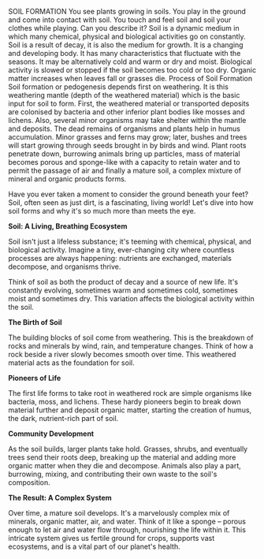 SOIL FORMATION
You see plants growing in soils. You play in
the ground and come into contact with soil.
You touch and feel soil and soil your clothes
while playing. Can you describe it?
Soil is a dynamic medium in which
many chemical, physical and biological
activities go on constantly. Soil is a result
of decay, it is also the medium for growth.
It is a changing and developing body. It has
many characteristics that fluctuate with the
seasons. It may be alternatively cold and
warm or dry and moist. Biological activity
is slowed or stopped if the soil becomes too
cold or too dry. Organic matter increases
when leaves fall or grasses die.
Process of Soil Formation
Soil formation or pedogenesis depends first
on weathering. It is this weathering mantle
(depth of the weathered material) which is
the basic input for soil to form. First, the
weathered material or transported deposits
are colonised by bacteria and other inferior
plant bodies like mosses and lichens. Also,
several minor organisms may take shelter
within the mantle and deposits. The dead
remains of organisms and plants help in
humus accumulation. Minor grasses and
ferns may grow; later, bushes and trees will
start growing through seeds brought in by
birds and wind. Plant roots penetrate down,
burrowing animals bring up particles, mass
of material becomes porous and sponge-like
with a capacity to retain water and to permit
the passage of air and finally a mature soil, a
complex mixture of mineral and organic
products forms.

Have you ever taken a moment to consider the ground beneath your feet? Soil, often seen as just dirt, is a fascinating, living world! Let's dive into how soil forms and why it's so much more than meets the eye.

**Soil: A Living, Breathing Ecosystem**

Soil isn't just a lifeless substance; it's teeming with chemical, physical, and biological activity. Imagine a tiny, ever-changing city where countless processes are always happening: nutrients are exchanged, materials decompose, and organisms thrive.

Think of soil as both the product of decay and a source of new life. It's constantly evolving, sometimes warm and sometimes cold, sometimes moist and sometimes dry. This variation affects the biological activity within the soil.

**The Birth of Soil**

The building blocks of soil come from weathering. This is the breakdown of rocks and minerals by wind, rain, and temperature changes. Think of how a rock beside a river slowly becomes smooth over time. This weathered material acts as the foundation for soil.

**Pioneers of Life**

The first life forms to take root in weathered rock are simple organisms like bacteria, moss, and lichens. These hardy pioneers begin to break down material further and deposit organic matter, starting the creation of humus, the dark, nutrient-rich part of soil.

**Community Development**

As the soil builds, larger plants take hold. Grasses, shrubs, and eventually trees send their roots deep, breaking up the material and adding more organic matter when they die and decompose. Animals also play a part, burrowing, mixing, and contributing their own waste to the soil's composition.

**The Result: A Complex System**

Over time, a mature soil develops. It's a marvelously complex mix of minerals, organic matter, air, and water. Think of it like a sponge – porous enough to let air and water flow through, nourishing the life within it. This intricate system gives us fertile ground for crops, supports vast ecosystems, and is a vital part of our planet's health.